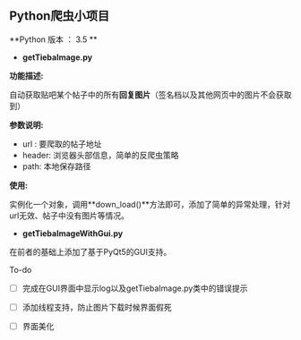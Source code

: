 ## Python爬虫小项目

**Python 版本 ： 3.5 **

- **getTiebaImage.py**

**功能描述:**

自动获取贴吧某个帖子中的所有**回复图片**（签名档以及其他网页中的图片不会获取到）

**参数说明:**

- url : 要爬取的帖子地址
- header: 浏览器头部信息，简单的反爬虫策略
- path: 本地保存路径
  ​

**使用:**

实例化一个对象，调用**down_load()**方法即可，添加了简单的异常处理，针对url无效、帖子中没有图片等情况。

- **getTiebaImageWithGui.py**

在前者的基础上添加了基于PyQt5的GUI支持。

To-do

- [ ] 完成在GUI界面中显示log以及getTiebaImage.py类中的错误提示
- [ ] 添加线程支持，防止图片下载时候界面假死
- [ ] 界面美化









